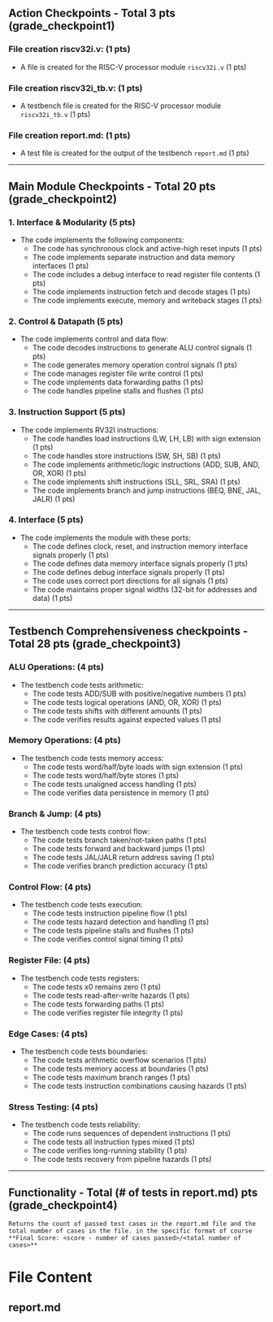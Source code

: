 ## Action Checkpoints - Total 3 pts (grade_checkpoint1)

### File creation riscv32i.v: (1 pts)
   - A file is created for the RISC-V processor module `riscv32i.v` (1 pts)

### File creation riscv32i_tb.v: (1 pts)
   - A testbench file is created for the RISC-V processor module `riscv32i_tb.v` (1 pts)

### File creation report.md: (1 pts)
   - A test file is created for the output of the testbench `report.md` (1 pts)

---

## Main Module Checkpoints - Total 20 pts (grade_checkpoint2)

### 1. Interface & Modularity (5 pts)
   - The code implements the following components:
     - The code has synchronous clock and active-high reset inputs (1 pts)
     - The code implements separate instruction and data memory interfaces (1 pts)
     - The code includes a debug interface to read register file contents (1 pts)
     - The code implements instruction fetch and decode stages (1 pts)
     - The code implements execute, memory and writeback stages (1 pts)

### 2. Control & Datapath (5 pts)
   - The code implements control and data flow:
     - The code decodes instructions to generate ALU control signals (1 pts)
     - The code generates memory operation control signals (1 pts)
     - The code manages register file write control (1 pts)
     - The code implements data forwarding paths (1 pts)
     - The code handles pipeline stalls and flushes (1 pts)

### 3. Instruction Support (5 pts)
   - The code implements RV32I instructions:
     - The code handles load instructions (LW, LH, LB) with sign extension (1 pts)
     - The code handles store instructions (SW, SH, SB) (1 pts)
     - The code implements arithmetic/logic instructions (ADD, SUB, AND, OR, XOR) (1 pts)
     - The code implements shift instructions (SLL, SRL, SRA) (1 pts)
     - The code implements branch and jump instructions (BEQ, BNE, JAL, JALR) (1 pts)

### 4. Interface (5 pts)
   - The code implements the module with these ports:
     - The code defines clock, reset, and instruction memory interface signals properly (1 pts)
     - The code defines data memory interface signals properly (1 pts)
     - The code defines debug interface signals properly (1 pts)
     - The code uses correct port directions for all signals (1 pts)
     - The code maintains proper signal widths (32-bit for addresses and data) (1 pts)

---

## Testbench Comprehensiveness checkpoints - Total 28 pts (grade_checkpoint3)

### ALU Operations: (4 pts)
   - The testbench code tests arithmetic:
     - The code tests ADD/SUB with positive/negative numbers (1 pts)
     - The code tests logical operations (AND, OR, XOR) (1 pts)
     - The code tests shifts with different amounts (1 pts)
     - The code verifies results against expected values (1 pts)

### Memory Operations: (4 pts)
   - The testbench code tests memory access:
     - The code tests word/half/byte loads with sign extension (1 pts)
     - The code tests word/half/byte stores (1 pts)
     - The code tests unaligned access handling (1 pts)
     - The code verifies data persistence in memory (1 pts)

### Branch & Jump: (4 pts)
   - The testbench code tests control flow:
     - The code tests branch taken/not-taken paths (1 pts)
     - The code tests forward and backward jumps (1 pts)
     - The code tests JAL/JALR return address saving (1 pts)
     - The code verifies branch prediction accuracy (1 pts)

### Control Flow: (4 pts)
   - The testbench code tests execution:
     - The code tests instruction pipeline flow (1 pts)
     - The code tests hazard detection and handling (1 pts)
     - The code tests pipeline stalls and flushes (1 pts)
     - The code verifies control signal timing (1 pts)

### Register File: (4 pts)
   - The testbench code tests registers:
     - The code tests x0 remains zero (1 pts)
     - The code tests read-after-write hazards (1 pts)
     - The code tests forwarding paths (1 pts)
     - The code verifies register file integrity (1 pts)

### Edge Cases: (4 pts)
   - The testbench code tests boundaries:
     - The code tests arithmetic overflow scenarios (1 pts)
     - The code tests memory access at boundaries (1 pts)
     - The code tests maximum branch ranges (1 pts)
     - The code tests instruction combinations causing hazards (1 pts)

### Stress Testing: (4 pts)
   - The testbench code tests reliability:
     - The code runs sequences of dependent instructions (1 pts)
     - The code tests all instruction types mixed (1 pts)
     - The code verifies long-running stability (1 pts)
     - The code tests recovery from pipeline hazards (1 pts)

---

## Functionality - Total (# of tests in report.md) pts (grade_checkpoint4)
    Returns the count of passed test cases in the report.md file and the total number of cases in the file. in the specific format of course **Final Score: <score - number of cases passed>/<total number of cases>**

# File Content

## report.md